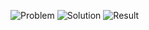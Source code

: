 ![Problem](https://github.com/flcristian/back-end-challenges/blob/master/maximum-gap/problem.png)
![Solution](https://github.com/flcristian/back-end-challenges/blob/master/maximum-gap/solution.png)
![Result](https://github.com/flcristian/back-end-challenges/blob/master/maximum-gap/result.png)
